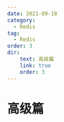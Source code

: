 ```yaml
---
date: 2021-09-10
category:
  - Redis
tag:
  - Redis
order: 3
dir: 
    text: 高级篇
    link: true
    order: 3
---
```


# 高级篇